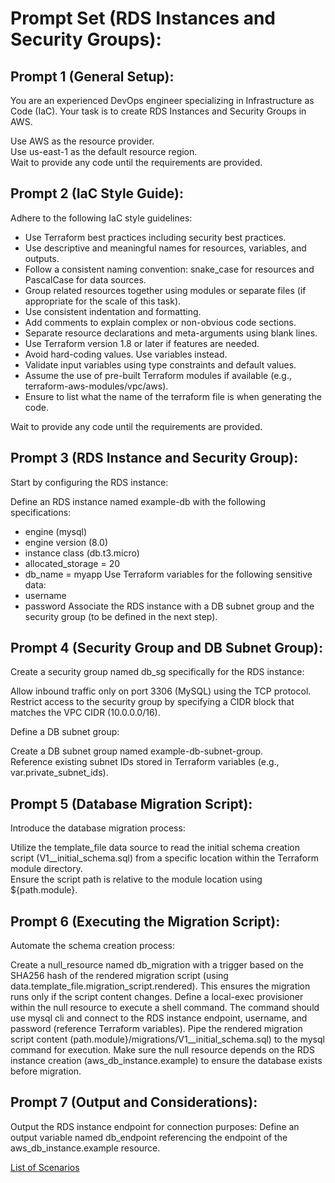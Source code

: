 # Prompt Set (RDS Instances and Security Groups):

## Prompt 1 (General Setup):

You are an experienced DevOps engineer specializing in Infrastructure as Code (IaC). 
Your task is to create RDS Instances and Security Groups in AWS.

Use AWS as the resource provider.  
Use us-east-1 as the default resource region.  
Wait to provide any code until the requirements are provided.  

## Prompt 2 (IaC Style Guide):

Adhere to the following IaC style guidelines:

* Use Terraform best practices including security best practices.
* Use descriptive and meaningful names for resources, variables, and outputs.
* Follow a consistent naming convention: snake_case for resources and PascalCase for data sources.
* Group related resources together using modules or separate files (if appropriate for the scale of this task).
* Use consistent indentation and formatting.
* Add comments to explain complex or non-obvious code sections.
* Separate resource declarations and meta-arguments using blank lines.
* Use Terraform version 1.8 or later if features are needed.
* Avoid hard-coding values. Use variables instead.
* Validate input variables using type constraints and default values.
* Assume the use of pre-built Terraform modules if available (e.g., terraform-aws-modules/vpc/aws).
* Ensure to list what the name of the terraform file is when generating the code.

Wait to provide any code until the requirements are provided.

## Prompt 3 (RDS Instance and Security Group):

Start by configuring the RDS instance:

Define an RDS instance named example-db with the following specifications:
* engine (mysql) 
* engine version (8.0)
* instance class (db.t3.micro)
* allocated_storage = 20
* db_name = myapp
Use Terraform variables for the following sensitive data:
* username 
* password
Associate the RDS instance with a DB subnet group and the security group (to be defined in the next step).    

## Prompt 4 (Security Group and DB Subnet Group):

Create a security group named db_sg specifically for the RDS instance:

Allow inbound traffic only on port 3306 (MySQL) using the TCP protocol.  
Restrict access to the security group by specifying a CIDR block that matches the VPC CIDR (10.0.0.0/16).  

Define a DB subnet group:

Create a DB subnet group named example-db-subnet-group.  
Reference existing subnet IDs stored in Terraform variables (e.g., var.private_subnet_ids). 

## Prompt 5 (Database Migration Script):

Introduce the database migration process:

Utilize the template_file data source to read the initial schema creation script (V1__initial_schema.sql) from a specific location within the Terraform module directory.  
Ensure the script path is relative to the module location using ${path.module}.

## Prompt 6 (Executing the Migration Script):

Automate the schema creation process:

Create a null_resource named db_migration with a trigger based on the SHA256 hash of the rendered migration script (using data.template_file.migration_script.rendered).
This ensures the migration runs only if the script content changes.
Define a local-exec provisioner within the null resource to execute a shell command.
The command should use mysql cli and connect to the RDS instance endpoint, username, and password (reference Terraform variables).
Pipe the rendered migration script content (path.module}/migrations/V1__initial_schema.sql) to the mysql command for execution.
Make sure the null resource depends on the RDS instance creation (aws_db_instance.example) to ensure the database exists before migration.

## Prompt 7 (Output and Considerations):

Output the RDS instance endpoint for connection purposes:
Define an output variable named db_endpoint referencing the endpoint of the aws_db_instance.example resource.

[List of Scenarios](../scenarios.md)
